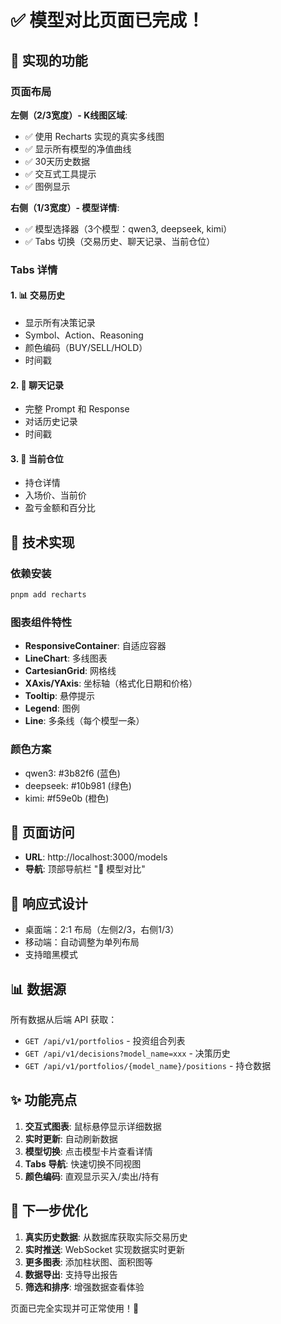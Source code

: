 # ✅ 模型对比页面已完成！

## 🎉 实现的功能

### 页面布局

**左侧（2/3宽度）- K线图区域**:
- ✅ 使用 Recharts 实现的真实多线图
- ✅ 显示所有模型的净值曲线
- ✅ 30天历史数据
- ✅ 交互式工具提示
- ✅ 图例显示

**右侧（1/3宽度）- 模型详情**:
- ✅ 模型选择器（3个模型：qwen3, deepseek, kimi）
- ✅ Tabs 切换（交易历史、聊天记录、当前仓位）

### Tabs 详情

#### 1. 📊 交易历史
- 显示所有决策记录
- Symbol、Action、Reasoning
- 颜色编码（BUY/SELL/HOLD）
- 时间戳

#### 2. 💬 聊天记录
- 完整 Prompt 和 Response
- 对话历史记录
- 时间戳

#### 3. 💼 当前仓位
- 持仓详情
- 入场价、当前价
- 盈亏金额和百分比

## 🔧 技术实现

### 依赖安装

```bash
pnpm add recharts
```

### 图表组件特性

- **ResponsiveContainer**: 自适应容器
- **LineChart**: 多线图表
- **CartesianGrid**: 网格线
- **XAxis/YAxis**: 坐标轴（格式化日期和价格）
- **Tooltip**: 悬停提示
- **Legend**: 图例
- **Line**: 多条线（每个模型一条）

### 颜色方案

- qwen3: #3b82f6 (蓝色)
- deepseek: #10b981 (绿色)  
- kimi: #f59e0b (橙色)

## 📱 页面访问

- **URL**: http://localhost:3000/models
- **导航**: 顶部导航栏 "🎯 模型对比"

## 🎨 响应式设计

- 桌面端：2:1 布局（左侧2/3，右侧1/3）
- 移动端：自动调整为单列布局
- 支持暗黑模式

## 📊 数据源

所有数据从后端 API 获取：
- `GET /api/v1/portfolios` - 投资组合列表
- `GET /api/v1/decisions?model_name=xxx` - 决策历史
- `GET /api/v1/portfolios/{model_name}/positions` - 持仓数据

## ✨ 功能亮点

1. **交互式图表**: 鼠标悬停显示详细数据
2. **实时更新**: 自动刷新数据
3. **模型切换**: 点击模型卡片查看详情
4. **Tabs 导航**: 快速切换不同视图
5. **颜色编码**: 直观显示买入/卖出/持有

## 🚀 下一步优化

1. **真实历史数据**: 从数据库获取实际交易历史
2. **实时推送**: WebSocket 实现数据实时更新
3. **更多图表**: 添加柱状图、面积图等
4. **数据导出**: 支持导出报告
5. **筛选和排序**: 增强数据查看体验

页面已完全实现并可正常使用！🎊

